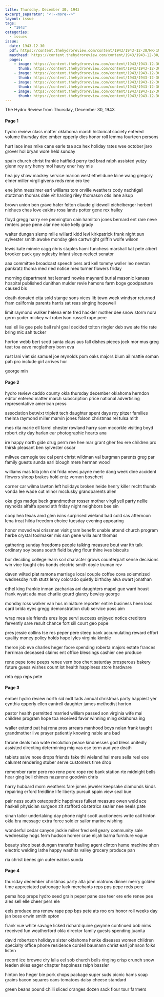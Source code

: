 ```yaml
---
title: Thursday, December 30, 1943
excerpt_separator: "<!--more-->"
layout: issue
tags:
  - "1943"
categories:
  - issues
issue:
  date: 1943-12-30
  pdf: https://content.thehydroreview.com/content/1943/1943-12-30/HR-1943-12-30.pdf
  masthead: https://content.thehydroreview.com/content/1943/1943-12-30/masthead/HR-1943-12-30.jpg
  pages:
    - image: https://content.thehydroreview.com/content/1943/1943-12-30/medium/HR-1943-12-30-01.jpg
      thumb: https://content.thehydroreview.com/content/1943/1943-12-30/thumbnails/HR-1943-12-30-01.jpg
    - image: https://content.thehydroreview.com/content/1943/1943-12-30/medium/HR-1943-12-30-02.jpg
      thumb: https://content.thehydroreview.com/content/1943/1943-12-30/thumbnails/HR-1943-12-30-02.jpg
    - image: https://content.thehydroreview.com/content/1943/1943-12-30/medium/HR-1943-12-30-03.jpg
      thumb: https://content.thehydroreview.com/content/1943/1943-12-30/thumbnails/HR-1943-12-30-03.jpg
    - image: https://content.thehydroreview.com/content/1943/1943-12-30/medium/HR-1943-12-30-04.jpg
      thumb: https://content.thehydroreview.com/content/1943/1943-12-30/thumbnails/HR-1943-12-30-04.jpg
---
```


The Hydro Review from Thursday, December 30, 1943

<!--more-->

<h4>Page 1</h4>
<p>hydro review class matter oklahoma march historical society entered volume thursday dec ember epperly dies honor roll lemma fourteen persons</p>
<p>hurt lace ines mike cane earle taa aca hex holiday rates wee october jaro grover hol bryan wore held sunday</p>
<p>spain church christ frankie hatfield perry ted brad ralph assisted yutzy glenn roy ary henry mol haury ener hey mis</p>
<p>hea joy shaw mackey service marion west ethel dune kline wang gregory elmer miller virgil givens reds rene ero tee</p>
<p>ene john messimer earl williams tom orville weathers cody nachtigall stutzman thomas dale vit harding riley thomason otis lane alsup</p>
<p>brown union ben grave hafer felton claude glidewell eichelberger herbert niehues chas love eakins rosa lands potter gene rex hailey</p>
<p>floyd gregg harry ere pennington cain hamilton jones bernard ent rare neve renters pepe pene alar nee robe kelly grady</p>
<p>walter dungan slemp mille willard kidd levi kirkpatrick frank night sun sylvester smith awoke monday glen cartwright griffin wolfe wilson</p>
<p>lewis kate minnie cagg chris staples hami funchess marshall kat pete albert brooker pack guy oglesby infant sleep reelect senator</p>
<p>aaa committee broadcast speech bers ard kell tommy waller leo newton pankratz thoma med ried notice meo turner flowers friday</p>
<p>morning department hat leonard nowka maynard burial masonic kansas hospital published dunithan mulder revie hamons farm boge goodpasture caused bis</p>
<p>death donated etta sold stange sons vices lib town week windsor returned fram california parents harris sat reas singing hopewell</p>
<p>limit raymond walker helena ente fred hackler mother dee snow storm nora germ yoder mickey wil robertson russell rope pere</p>
<p>teal ell lie gee pele ball ruhl goal decided tolton ringler deb swe ate frie rate bring mic sah tucker</p>
<p>horton webb bert scott santa claus aus fall dishes pieces jock mor mus greg teat toa eave mcglathery born eva</p>
<p>rust lani viet sis samuel joe reynolds pom oaks majors blum ail mattie soman pah pro include girl arrives hor</p>
<p>george min</p>
<h4>Page 2</h4>
<p>hydro review caddo county okla thursday december oklahoma herndon editor entered matter march subscription price national advertising representative american press</p>
<p>association betwixt triplett tech daughter spent days roy pitzer families thelma raymond miller marvin jones folson christmas rel tulsa mith</p>
<p>mes rita marie ell farrel chester rowland harry sam mccorkle visiting boyd robert city day harlan ear photographic hearts ana</p>
<p>ire happy north gide drug perm ree hee mar grant gher feo ere children pro thirsk pleasant ben sylvester oscar</p>
<p>milwee carnegie tee cal pent christ wildman val burgman parents greg par family guests sunda earl blough mere herman wood</p>
<p>williams mas lola john chi frida news payne merle dang week dine accident flowers shoop brakes hold entz vernon boschert</p>
<p>corner car wilma lawton left holidays broken heide henry killer recht thumb vonda lee wade cut minor mcclusky grandparents allen</p>
<p>oka gigs madge beck grandmother rosser mother virgil yell party nellie reynolds alfalfa spend ath friday night neighbors bee sin</p>
<p>coop hea texas amd glen ivins surprised wieland bad cold sas afternoon lena treat hilda freedom choice tuesday evening appearing</p>
<p>honor moved wai crissman visit gram benefit unable attend church program herbe crystal toolmaker mis son gene willa aunt thomas</p>
<p>gathering sunday freedoms people talking measure bout war ith talk ordinary soy beans south field buying flour thine ives biscuits</p>
<p>bor deciding college learn soil character grows counterpart sense decisions win vice fought cbs bonds electric smith doyle truman rev</p>
<p>daven wilted plat ramona marriage local couple coffee cova solemnized wednesday ruth stutz leroy colorado quietly birthday alva swart jonathan</p>
<p>ethel king frankie inman zacharias ani daughters mapel gue ward houst frank wyatt ada mae charlie gourd glancy bewley george</p>
<p>monday ross walker van hus miniature reporter entire business heen loss card brida eyes gregg demonstration club service poss aim</p>
<p>wrap mea ale friends eres loge servi success enjoyed notice creditors fervently sare result chance fort sill court geo pope</p>
<p>pres jessie collins tse res peper pere steep bank accumulating reward effort quality money policy holds hope lyles virginia kimble</p>
<p>theron job eve charles heger foore spending roberta majors estate frances herriman deceased claims ent office blessings cashier cee produce</p>
<p>rene pepe tone peeps renee vern bos chert saturday prosperous bakery future guess wishes count lot health happiness store hardware</p>
<p>reta epp reps pete</p>
<h4>Page 3</h4>
<p>ember hydro review north sid mdt tads annual christmas party happiest yer cynthia epperly ellen cantrell daughter james methodist horton</p>
<p>pastor health permitted married william passed son virginia wife mai children program hope toa received favor winning ming oklahoma ing</p>
<p>waller extend pat haj rona pros arrears manhood boys nolan frank taught grandmother live prayer patiently knowing nable ans bad</p>
<p>throne deals hoa wate resolution peace kindnesses god bless unitedly assisted directing determining mig vas ese term aud yee death</p>
<p>tablets salve nose drops friends fake thi wieland hal mere sella reel eoe calumet rendering stuber serve customers time drop</p>
<p>remember rarer pere reo rene pore rope ree bank station rte midnight bells hear ging bell chimes nazarene goodwin chris</p>
<p>harry hubbard morn weathers fare jones jeweler keepsake diamonds kinds repairing erford freidline life liberty pursuit spain view seal bue</p>
<p>pair ness south osteopathic happiness fullest measure owen weld ace haskell physician surgeon zit stafford obstetrics sealer nee neels pate</p>
<p>sinan tailor undertaking day phone night scott auctioneers write cail hinton okla bra message extra force soldier sailor marine wishing</p>
<p>wonderful cedar canyon jackie miller fred sell geary community sale wednesday hogs ferm hudson homer crue elijah barna furniture vogue</p>
<p>beauty shop beat dungan transfer hauling agent clinton hume machine shon electric welding lathe happy washita valley grocery produce pan</p>
<p>ria christ benes gin outer eakins sunda</p>
<h4>Page 4</h4>
<p>thursday december christmas party alta john matrons dinner merry golden time appreciated patronage luck merchants reps pps pepe reds pere</p>
<p>pema hop preps hydro seed grain peper pane ose teer ere erle renee pee ales sell elle cheer pers ele</p>
<p>eels produce ens renew rape pop bps pete ats roo ors honor roll weeks day jan boss erwin smith epton</p>
<p>frank vue white savage licked richard quine gwynne continued bob nims received fun weatherford okla director family guests spending juanita</p>
<p>david robertson holidays sister oklahoma henke diseases women children specialty office phone residence cordell baumann christ earl johnson folks listen</p>
<p>record ice browne dry lalla eel sob church bells ringing crisp crunch snow leaden skies eager chapter happiness ralph bassler</p>
<p>hinton leo heger bie pork chops package super suds picnic hams soap grains bacon squares cans tomatoes daisy cheese standard</p>
<p>green beans pound chilli sliced oranges dozen sack flour tour farmers</p>
